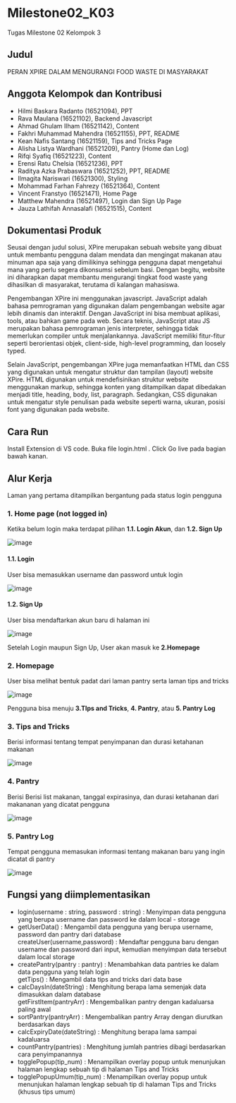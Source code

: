 # Milestone02_K03
Tugas Milestone 02 Kelompok 3

## Judul
PERAN XPIRE DALAM MENGURANGI FOOD WASTE DI MASYARAKAT

## Anggota Kelompok dan Kontribusi
- Hilmi Baskara Radanto	(16521094), PPT
- Rava Maulana	(16521102), Backend Javascript
- Ahmad Ghulam Ilham (16521142), Content
- Fakhri Muhammad Mahendra	(16521155), PPT, README
- Kean Nafis Santang (16521159), Tips and Tricks Page
- Alisha Listya Wardhani (16521209), Pantry (Home dan Log)
- Rifqi Syafiq	(16521223), Content
- Erensi Ratu Chelsia (16521236), PPT
- Raditya Azka Prabaswara	(16521252), PPT, README
- Ilmagita Nariswari (16521300), Styling
- Mohammad Farhan Fahrezy	(16521364), Content
- Vincent Franstyo	(16521471), Home Page
- Matthew Mahendra	(16521497), Login dan Sign Up Page
- Jauza Lathifah Annasalafi	(16521515), Content

## Dokumentasi Produk
Seusai dengan judul solusi, XPire merupakan sebuah website yang dibuat untuk membantu pengguna dalam mendata dan mengingat makanan atau minuman apa saja yang dimilikinya sehingga pengguna dapat mengetahui mana yang perlu segera dikonsumsi sebelum basi. Dengan begitu, website ini diharapkan dapat membantu mengurangi tingkat food waste yang dihasilkan di masyarakat, terutama di kalangan mahasiswa.

Pengembangan XPire ini menggunakan javascript. JavaScript adalah bahasa pemrograman yang digunakan dalam pengembangan website agar lebih dinamis dan interaktif. Dengan JavaScript ini bisa membuat aplikasi, tools, atau bahkan game pada web. Secara teknis, JavaScript atau JS merupakan bahasa pemrograman jenis interpreter, sehingga tidak memerlukan compiler untuk menjalankannya. JavaScript memiliki fitur-fitur seperti berorientasi objek, client-side, high-level programming, dan loosely typed.

Selain JavaScript, pengembangan XPire juga memanfaatkan HTML dan CSS yang digunakan untuk mengatur struktur dan tampilan (layout) website XPire. HTML digunakan untuk mendefisinikan struktur website menggunakan markup, sehingga konten yang ditampilkan dapat dibedakan menjadi title, heading, body, list, paragraph. Sedangkan, CSS digunakan untuk mengatur style penulisan pada website seperti warna, ukuran, posisi font yang digunakan pada website.
## Cara Run
Install Extension di VS code. Buka file login.html . Click Go live pada bagian bawah kanan.

## Alur Kerja
Laman yang pertama ditampilkan bergantung pada status login pengguna

### 1. Home page (not logged in) ###
Ketika belum login maka terdapat pilihan **1.1. Login Akun**, dan **1.2. Sign Up**

![image](https://user-images.githubusercontent.com/89113487/184866436-b113903e-c75d-43a8-b54c-7291cb9bd69d.png)

#### 1.1. Login ####
User bisa memasukkan username dan password untuk login

![image](https://user-images.githubusercontent.com/89113487/184866826-341db0df-d69c-4b4c-a14c-534359f65aea.png)

#### 1.2. Sign Up ####
User bisa mendaftarkan akun baru di halaman ini

![image](https://user-images.githubusercontent.com/89113487/184866853-6e4ed993-2c82-4d3d-8524-2c7b7d919afc.png)

Setelah Login maupun Sign Up, User akan masuk ke **2.Homepage**

### 2. Homepage ###
User bisa melihat bentuk padat dari laman pantry serta laman tips and tricks

![image](https://user-images.githubusercontent.com/89113487/184866749-2603b26b-f540-4ecc-90bc-73a8e82d8bc7.png)

Pengguna bisa menuju **3.TIps and Tricks**, **4. Pantry**, atau **5. Pantry Log**

### 3. Tips and Tricks ###
Berisi informasi tentang tempat penyimpanan dan durasi ketahanan makanan

![image](https://user-images.githubusercontent.com/89113487/184866707-db5fb37a-263b-49e3-8411-3cec52b44973.png)

### 4. Pantry ###
Berisi Berisi list makanan, tanggal expirasinya, dan durasi ketahanan dari makananan yang dicatat pengguna

![image](https://user-images.githubusercontent.com/89113487/184866685-bc43d73f-566f-4ed1-90ca-e912671ce392.png)

### 5. Pantry Log ###
Tempat pengguna memasukan informasi tentang makanan baru yang ingin dicatat di pantry

![image](https://user-images.githubusercontent.com/89113487/184866637-e3142ac5-fee6-4b3e-8b93-3678678cecd5.png)

## Fungsi yang diimplementasikan
- login(username : string, password : string) : Menyimpan data pengguna yang berupa username dan password ke dalam local - storage  <br>
- getUserData() : Mengambil data pengguna yang berupa username, password dan pantry dari database  <br>
createUser(username,password) : Mendaftar pengguna baru dengan username dan password dari input, kemudian menyimpan data tersebut dalam local storage  <br>
- createPantry(pantry : pantry) : Menambahkan data pantries ke dalam data pengguna yang telah login  <br>
getTips() : Mengambil data tips and tricks dari data base  <br>
- calcDaysIn(dateString) : Menghitung berapa lama semenjak data dimasukkan dalam database  <br>
getFirstItem(pantryArr) : Mengembalikan pantry dengan kadaluarsa paling awal  <br>
- sortPantry(pantryArr) : Mengembalikan pantry Array dengan diurutkan berdasarkan days  <br>
- calcExpiryDate(dateString) : Menghitung berapa lama sampai kadaluarsa  <br>
- countPantry(pantries) : Menghitung jumlah pantries dibagi berdasarkan cara penyimpanannya <br>
- togglePopup(tip_num) : Menampilkan overlay popup untuk menunjukan halaman lengkap sebuah tip di halaman Tips and Tricks <br>
- togglePopupUmum(tip_num) : Menampilkan overlay popup untuk menunjukan halaman lengkap sebuah tip di halaman Tips and Tricks (khusus tips umum) <br>
